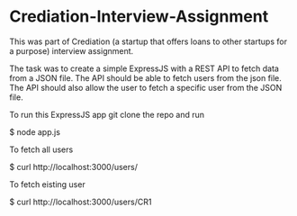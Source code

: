 # Crediation-Interview-Assignment
This was part of Crediation (a startup that offers loans to other startups for a purpose) interview assignment. 

The task was to create a simple ExpressJS with a REST API to fetch data from a JSON file. The API should be able to fetch users from the json file. The API should also allow the user to fetch a specific user from the JSON file.

To run this ExpressJS app git clone the repo and run

$ node app.js

To fetch all users

$ curl http://localhost:3000/users/

To fetch eisting user

$ curl http://localhost:3000/users/CR1
